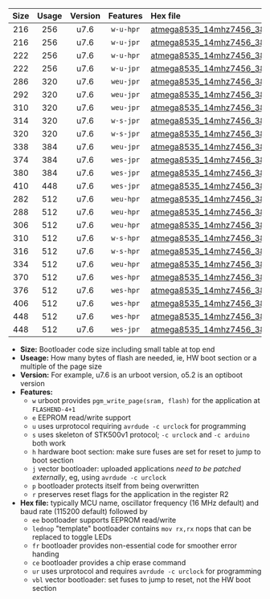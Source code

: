 |Size|Usage|Version|Features|Hex file|
|:-:|:-:|:-:|:-:|:--|
|216|256|u7.6|`w-u-hpr`|[atmega8535_14mhz7456_38400bps_ur.hex](https://raw.githubusercontent.com/stefanrueger/urboot/main/atmega8535_14mhz7456_38400bps_ur.hex)|
|216|256|u7.6|`w-u-jpr`|[atmega8535_14mhz7456_38400bps_ur_vbl.hex](https://raw.githubusercontent.com/stefanrueger/urboot/main/atmega8535_14mhz7456_38400bps_ur_vbl.hex)|
|222|256|u7.6|`w-u-hpr`|[atmega8535_14mhz7456_38400bps_lednop_ur.hex](https://raw.githubusercontent.com/stefanrueger/urboot/main/atmega8535_14mhz7456_38400bps_lednop_ur.hex)|
|222|256|u7.6|`w-u-jpr`|[atmega8535_14mhz7456_38400bps_lednop_ur_vbl.hex](https://raw.githubusercontent.com/stefanrueger/urboot/main/atmega8535_14mhz7456_38400bps_lednop_ur_vbl.hex)|
|286|320|u7.6|`weu-jpr`|[atmega8535_14mhz7456_38400bps_ee_ur_vbl.hex](https://raw.githubusercontent.com/stefanrueger/urboot/main/atmega8535_14mhz7456_38400bps_ee_ur_vbl.hex)|
|292|320|u7.6|`weu-jpr`|[atmega8535_14mhz7456_38400bps_ee_lednop_ur_vbl.hex](https://raw.githubusercontent.com/stefanrueger/urboot/main/atmega8535_14mhz7456_38400bps_ee_lednop_ur_vbl.hex)|
|310|320|u7.6|`weu-jpr`|[atmega8535_14mhz7456_38400bps_ee_lednop_fr_ur_vbl.hex](https://raw.githubusercontent.com/stefanrueger/urboot/main/atmega8535_14mhz7456_38400bps_ee_lednop_fr_ur_vbl.hex)|
|314|320|u7.6|`w-s-jpr`|[atmega8535_14mhz7456_38400bps_vbl.hex](https://raw.githubusercontent.com/stefanrueger/urboot/main/atmega8535_14mhz7456_38400bps_vbl.hex)|
|320|320|u7.6|`w-s-jpr`|[atmega8535_14mhz7456_38400bps_lednop_vbl.hex](https://raw.githubusercontent.com/stefanrueger/urboot/main/atmega8535_14mhz7456_38400bps_lednop_vbl.hex)|
|338|384|u7.6|`weu-jpr`|[atmega8535_14mhz7456_38400bps_ee_lednop_fr_ce_ur_vbl.hex](https://raw.githubusercontent.com/stefanrueger/urboot/main/atmega8535_14mhz7456_38400bps_ee_lednop_fr_ce_ur_vbl.hex)|
|374|384|u7.6|`wes-jpr`|[atmega8535_14mhz7456_38400bps_ee_vbl.hex](https://raw.githubusercontent.com/stefanrueger/urboot/main/atmega8535_14mhz7456_38400bps_ee_vbl.hex)|
|380|384|u7.6|`wes-jpr`|[atmega8535_14mhz7456_38400bps_ee_lednop_vbl.hex](https://raw.githubusercontent.com/stefanrueger/urboot/main/atmega8535_14mhz7456_38400bps_ee_lednop_vbl.hex)|
|410|448|u7.6|`wes-jpr`|[atmega8535_14mhz7456_38400bps_ee_lednop_fr_vbl.hex](https://raw.githubusercontent.com/stefanrueger/urboot/main/atmega8535_14mhz7456_38400bps_ee_lednop_fr_vbl.hex)|
|282|512|u7.6|`weu-hpr`|[atmega8535_14mhz7456_38400bps_ee_ur.hex](https://raw.githubusercontent.com/stefanrueger/urboot/main/atmega8535_14mhz7456_38400bps_ee_ur.hex)|
|288|512|u7.6|`weu-hpr`|[atmega8535_14mhz7456_38400bps_ee_lednop_ur.hex](https://raw.githubusercontent.com/stefanrueger/urboot/main/atmega8535_14mhz7456_38400bps_ee_lednop_ur.hex)|
|306|512|u7.6|`weu-hpr`|[atmega8535_14mhz7456_38400bps_ee_lednop_fr_ur.hex](https://raw.githubusercontent.com/stefanrueger/urboot/main/atmega8535_14mhz7456_38400bps_ee_lednop_fr_ur.hex)|
|310|512|u7.6|`w-s-hpr`|[atmega8535_14mhz7456_38400bps.hex](https://raw.githubusercontent.com/stefanrueger/urboot/main/atmega8535_14mhz7456_38400bps.hex)|
|316|512|u7.6|`w-s-hpr`|[atmega8535_14mhz7456_38400bps_lednop.hex](https://raw.githubusercontent.com/stefanrueger/urboot/main/atmega8535_14mhz7456_38400bps_lednop.hex)|
|334|512|u7.6|`weu-hpr`|[atmega8535_14mhz7456_38400bps_ee_lednop_fr_ce_ur.hex](https://raw.githubusercontent.com/stefanrueger/urboot/main/atmega8535_14mhz7456_38400bps_ee_lednop_fr_ce_ur.hex)|
|370|512|u7.6|`wes-hpr`|[atmega8535_14mhz7456_38400bps_ee.hex](https://raw.githubusercontent.com/stefanrueger/urboot/main/atmega8535_14mhz7456_38400bps_ee.hex)|
|376|512|u7.6|`wes-hpr`|[atmega8535_14mhz7456_38400bps_ee_lednop.hex](https://raw.githubusercontent.com/stefanrueger/urboot/main/atmega8535_14mhz7456_38400bps_ee_lednop.hex)|
|406|512|u7.6|`wes-hpr`|[atmega8535_14mhz7456_38400bps_ee_lednop_fr.hex](https://raw.githubusercontent.com/stefanrueger/urboot/main/atmega8535_14mhz7456_38400bps_ee_lednop_fr.hex)|
|448|512|u7.6|`wes-hpr`|[atmega8535_14mhz7456_38400bps_ee_lednop_fr_ce.hex](https://raw.githubusercontent.com/stefanrueger/urboot/main/atmega8535_14mhz7456_38400bps_ee_lednop_fr_ce.hex)|
|448|512|u7.6|`wes-jpr`|[atmega8535_14mhz7456_38400bps_ee_lednop_fr_ce_vbl.hex](https://raw.githubusercontent.com/stefanrueger/urboot/main/atmega8535_14mhz7456_38400bps_ee_lednop_fr_ce_vbl.hex)|

- **Size:** Bootloader code size including small table at top end
- **Useage:** How many bytes of flash are needed, ie, HW boot section or a multiple of the page size
- **Version:** For example, u7.6 is an urboot version, o5.2 is an optiboot version
- **Features:**
  + `w` urboot provides `pgm_write_page(sram, flash)` for the application at `FLASHEND-4+1`
  + `e` EEPROM read/write support
  + `u` uses urprotocol requiring `avrdude -c urclock` for programming
  + `s` uses skeleton of STK500v1 protocol; `-c urclock` and `-c arduino` both work
  + `h` hardware boot section: make sure fuses are set for reset to jump to boot section
  + `j` vector bootloader: uploaded applications *need to be patched externally*, eg, using `avrdude -c urclock`
  + `p` bootloader protects itself from being overwritten
  + `r` preserves reset flags for the application in the register R2
- **Hex file:** typically MCU name, oscillator frequency (16 MHz default) and baud rate (115200 default) followed by
  + `ee` bootloader supports EEPROM read/write
  + `lednop` "template" bootloader contains `mov rx,rx` nops that can be replaced to toggle LEDs
  + `fr` bootloader provides non-essential code for smoother error handing
  + `ce` bootloader provides a chip erase command
  + `ur` uses urprotocol and requires `avrdude -c urclock` for programming
  + `vbl` vector bootloader: set fuses to jump to reset, not the HW boot section
